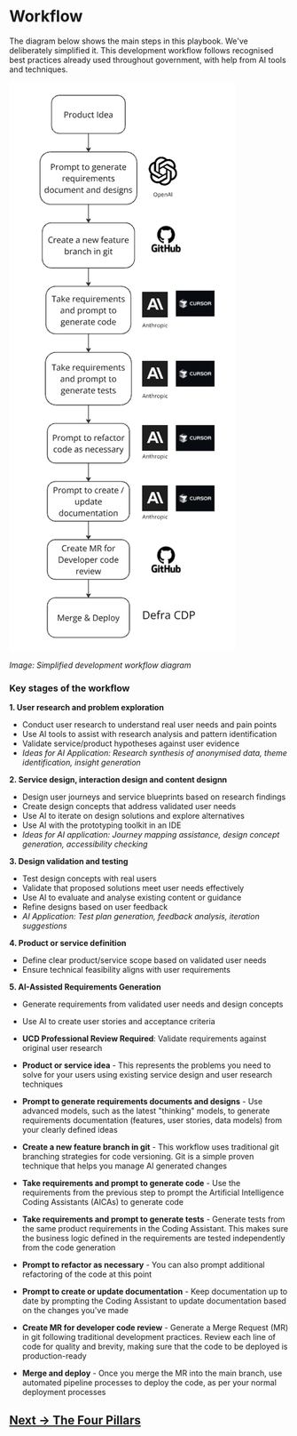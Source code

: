 # Workflow

The diagram below shows the main steps in this playbook. We've deliberately simplified it. This development workflow follows recognised best practices already used throughout government, with help from AI tools and techniques.

![](attachments/development-workflow-diagram.png)

*Image: Simplified development workflow diagram*

### Key stages of the workflow

**1. User research and problem exploration**
- Conduct user research to understand real user needs and pain points
- Use AI tools to assist with research analysis and pattern identification
- Validate service/product hypotheses against user evidence
- *Ideas for AI Application: Research synthesis of anonymised data, theme identification, insight generation*

**2. Service design, interaction design and content designn**  
- Design user journeys and service blueprints based on research findings
- Create design concepts that address validated user needs
- Use AI to iterate on design solutions and explore alternatives
- Use AI with the prototyping toolkit in an IDE
- *Ideas for AI application: Journey mapping assistance, design concept generation, accessibility checking*

**3. Design validation and testing**
- Test design concepts with real users
- Validate that proposed solutions meet user needs effectively
- Use AI to evaluate and analyse existing content or guidance   
- Refine designs based on user feedback
- *AI Application: Test plan generation, feedback analysis, iteration suggestions*

**4. Product or service definition**
- Define clear product/service scope based on validated user needs
- Ensure technical feasibility aligns with user requirements

**5. AI-Assisted Requirements Generation**
- Generate requirements from validated user needs and design concepts
- Use AI to create user stories and acceptance criteria
- **UCD Professional Review Required**: Validate requirements against original user research

- **Product or service idea** - This represents the problems you need to solve for your users using existing service design and user research techniques
- **Prompt to generate requirements documents and designs** - Use advanced models, such as the latest "thinking" models, to generate requirements documentation (features, user stories, data models) from your clearly defined ideas
- **Create a new feature branch in git** - This workflow uses traditional git branching strategies for code versioning. Git is a simple proven technique that helps you manage AI generated changes
- **Take requirements and prompt to generate code** - Use the requirements from the previous step to prompt the Artificial Intelligence Coding Assistants (AICAs) to generate code
- **Take requirements and prompt to generate tests** - Generate tests from the same product requirements in the Coding Assistant. This makes sure the business logic defined in the requirements are tested independently from the code generation
- **Prompt to refactor as necessary** - You can also prompt additional refactoring of the code at this point
- **Prompt to create or update documentation** - Keep documentation up to date by prompting the Coding Assistant to update documentation based on the changes you've made
- **Create MR for developer code review** - Generate a Merge Request (MR) in git following traditional development practices. Review each line of code for quality and brevity, making sure that the code to be deployed is production-ready
- **Merge and deploy** - Once you merge the MR into the main branch, use automated pipeline processes to deploy the code, as per your normal deployment processes

## [Next -> The Four Pillars](the-four-pillars.md)